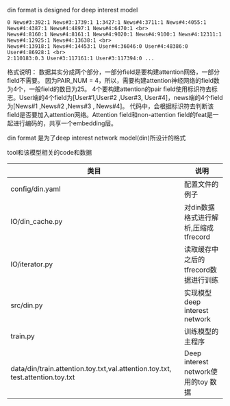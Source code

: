 din format is designed for deep interest model

```
0 News#3:392:1 News#3:1739:1 1:3427:1 News#4:3711:1 News#4:4055:1 News#4:4387:1 News#4:4897:1 News#4:6470:1 <br>
News#4:8160:1 News#4:8161:1 News#4:9020:1 News#4:9100:1 News#4:12311:1 News#4:12925:1 News#4:13638:1 <br>
News#4:13918:1 News#4:14453:1 User#4:36046:0 User#4:48386:0 User#4:86928:1 <br> 
2:110183:0.3 User#3:117161:1 User#3:117394:0 ...
```

格式说明：
数据其实分成两个部分，一部分field是要构建attention网络，一部分field不需要。 
因为PAIR_NUM = 4，所以，需要构建attention神经网络的field数为4个，一般field的数目为25。 
4个要构建attention的pair field使用标识符去标志。User端的4个field为[User#1,User#2 ,User#3, User#4]，news端的4个field为[News#1 ,News#2 ,News#3 , News#4]。
代码中，会根据标识符去判断该field是否要加入attention网络。Attention field和non-attention field的feat是一起进行编码的，共享一个embedding层。

din format 是为了deep interest network model(din)所设计的格式

tool和该模型相关的code和数据

类目 | 说明 | 
----|------|
config/din.yaml | 配置文件的例子 | 
IO/din_cache.py | 对din数据格式进行解析,压缩成tfrecord |   
IO/iterator.py | 读取缓存中之后的tfrecord数据进行训练 | 
src/din.py | 实现模型deep interest network | 
train.py | 训练模型的主程序 | 
data/din/train.attention.toy.txt,val.attention.toy.txt, test.attention.toy.txt | Deep interest network使用的toy 数据 |